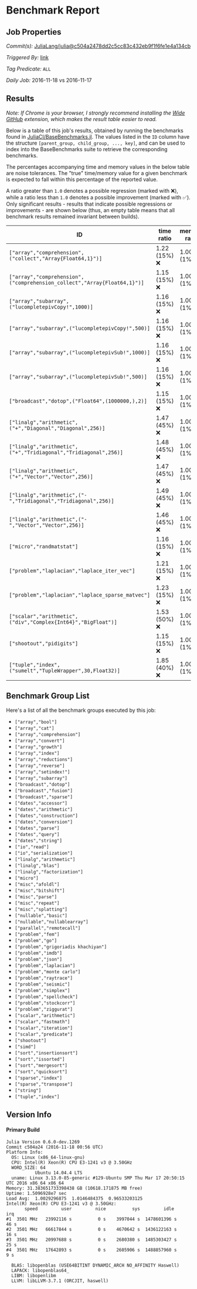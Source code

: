 # Benchmark Report

## Job Properties

*Commit(s):* [JuliaLang/julia@c504a2478dd2c5cc83c432eb9f1f6fe1e4a134cb](https://github.com/JuliaLang/julia/commit/c504a2478dd2c5cc83c432eb9f1f6fe1e4a134cb)

*Triggered By:* [link](https://github.com/JuliaLang/julia/commit/c504a2478dd2c5cc83c432eb9f1f6fe1e4a134cb#commitcomment-19874236)

*Tag Predicate:* `ALL`

*Daily Job:* 2016-11-18 vs 2016-11-17

## Results

*Note: If Chrome is your browser, I strongly recommend installing the [Wide GitHub](https://chrome.google.com/webstore/detail/wide-github/kaalofacklcidaampbokdplbklpeldpj?hl=en)
extension, which makes the result table easier to read.*

Below is a table of this job's results, obtained by running the benchmarks found in
[JuliaCI/BaseBenchmarks.jl](https://github.com/JuliaCI/BaseBenchmarks.jl). The values
listed in the `ID` column have the structure `[parent_group, child_group, ..., key]`,
and can be used to index into the BaseBenchmarks suite to retrieve the corresponding
benchmarks.

The percentages accompanying time and memory values in the below table are noise tolerances. The "true"
time/memory value for a given benchmark is expected to fall within this percentage of the reported value.

A ratio greater than `1.0` denotes a possible regression (marked with :x:), while a ratio less
than `1.0` denotes a possible improvement (marked with :white_check_mark:). Only significant results - results
that indicate possible regressions or improvements - are shown below (thus, an empty table means that all
benchmark results remained invariant between builds).

| ID | time ratio | memory ratio |
|----|------------|--------------|
| `["array","comprehension",("collect","Array{Float64,1}")]` | 1.22 (15%) :x: | 1.00 (1%)  |
| `["array","comprehension",("comprehension_collect","Array{Float64,1}")]` | 1.15 (15%) :x: | 1.00 (1%)  |
| `["array","subarray",("lucompletepivCopy!",1000)]` | 1.16 (15%) :x: | 1.00 (1%)  |
| `["array","subarray",("lucompletepivCopy!",500)]` | 1.16 (15%) :x: | 1.00 (1%)  |
| `["array","subarray",("lucompletepivSub!",1000)]` | 1.16 (15%) :x: | 1.00 (1%)  |
| `["array","subarray",("lucompletepivSub!",500)]` | 1.16 (15%) :x: | 1.00 (1%)  |
| `["broadcast","dotop",("Float64",(1000000,),2)]` | 1.15 (15%) :x: | 1.00 (1%)  |
| `["linalg","arithmetic",("+","Diagonal","Diagonal",256)]` | 1.47 (45%) :x: | 1.00 (1%)  |
| `["linalg","arithmetic",("+","Tridiagonal","Tridiagonal",256)]` | 1.48 (45%) :x: | 1.00 (1%)  |
| `["linalg","arithmetic",("+","Vector","Vector",256)]` | 1.47 (45%) :x: | 1.00 (1%)  |
| `["linalg","arithmetic",("-","Tridiagonal","Tridiagonal",256)]` | 1.49 (45%) :x: | 1.00 (1%)  |
| `["linalg","arithmetic",("-","Vector","Vector",256)]` | 1.46 (45%) :x: | 1.00 (1%)  |
| `["micro","randmatstat"]` | 1.16 (15%) :x: | 1.00 (1%)  |
| `["problem","laplacian","laplace_iter_vec"]` | 1.21 (15%) :x: | 1.00 (1%)  |
| `["problem","laplacian","laplace_sparse_matvec"]` | 1.23 (15%) :x: | 1.00 (1%)  |
| `["scalar","arithmetic",("div","Complex{Int64}","BigFloat")]` | 1.53 (50%) :x: | 1.00 (1%)  |
| `["shootout","pidigits"]` | 1.15 (15%) :x: | 1.00 (1%)  |
| `["tuple","index",("sumelt","TupleWrapper",30,Float32)]` | 1.85 (40%) :x: | 1.00 (1%)  |

## Benchmark Group List

Here's a list of all the benchmark groups executed by this job:

- `["array","bool"]`
- `["array","cat"]`
- `["array","comprehension"]`
- `["array","convert"]`
- `["array","growth"]`
- `["array","index"]`
- `["array","reductions"]`
- `["array","reverse"]`
- `["array","setindex!"]`
- `["array","subarray"]`
- `["broadcast","dotop"]`
- `["broadcast","fusion"]`
- `["broadcast","sparse"]`
- `["dates","accessor"]`
- `["dates","arithmetic"]`
- `["dates","construction"]`
- `["dates","conversion"]`
- `["dates","parse"]`
- `["dates","query"]`
- `["dates","string"]`
- `["io","read"]`
- `["io","serialization"]`
- `["linalg","arithmetic"]`
- `["linalg","blas"]`
- `["linalg","factorization"]`
- `["micro"]`
- `["misc","afoldl"]`
- `["misc","bitshift"]`
- `["misc","parse"]`
- `["misc","repeat"]`
- `["misc","splatting"]`
- `["nullable","basic"]`
- `["nullable","nullablearray"]`
- `["parallel","remotecall"]`
- `["problem","fem"]`
- `["problem","go"]`
- `["problem","grigoriadis khachiyan"]`
- `["problem","imdb"]`
- `["problem","json"]`
- `["problem","laplacian"]`
- `["problem","monte carlo"]`
- `["problem","raytrace"]`
- `["problem","seismic"]`
- `["problem","simplex"]`
- `["problem","spellcheck"]`
- `["problem","stockcorr"]`
- `["problem","ziggurat"]`
- `["scalar","arithmetic"]`
- `["scalar","fastmath"]`
- `["scalar","iteration"]`
- `["scalar","predicate"]`
- `["shootout"]`
- `["simd"]`
- `["sort","insertionsort"]`
- `["sort","issorted"]`
- `["sort","mergesort"]`
- `["sort","quicksort"]`
- `["sparse","index"]`
- `["sparse","transpose"]`
- `["string"]`
- `["tuple","index"]`

## Version Info

#### Primary Build

```
Julia Version 0.6.0-dev.1269
Commit c504a24 (2016-11-18 00:56 UTC)
Platform Info:
  OS: Linux (x86_64-linux-gnu)
  CPU: Intel(R) Xeon(R) CPU E3-1241 v3 @ 3.50GHz
  WORD_SIZE: 64
           Ubuntu 14.04.4 LTS
  uname: Linux 3.13.0-85-generic #129-Ubuntu SMP Thu Mar 17 20:50:15 UTC 2016 x86_64 x86_64
Memory: 31.383651733398438 GB (10618.171875 MB free)
Uptime: 1.5096928e7 sec
Load Avg:  1.0029296875  1.0146484375  0.96533203125
Intel(R) Xeon(R) CPU E3-1241 v3 @ 3.50GHz: 
       speed         user         nice          sys         idle          irq
#1  3501 MHz   23992116 s          0 s    3997044 s  1478601396 s         46 s
#2  3501 MHz   66617844 s          0 s    4670642 s  1436122163 s         16 s
#3  3501 MHz   20997688 s          0 s    2680380 s  1485303427 s         25 s
#4  3501 MHz   17642893 s          0 s    2605906 s  1488857960 s          9 s

  BLAS: libopenblas (USE64BITINT DYNAMIC_ARCH NO_AFFINITY Haswell)
  LAPACK: libopenblas64_
  LIBM: libopenlibm
  LLVM: libLLVM-3.7.1 (ORCJIT, haswell)

```
